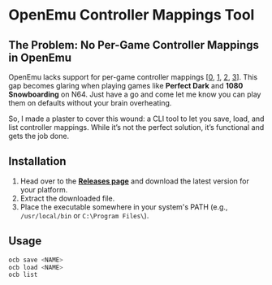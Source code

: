 # OpenEmu Controller Mappings Tool

## The Problem: No Per-Game Controller Mappings in OpenEmu

OpenEmu lacks support for per-game controller mappings [[0], [1], [2], [3]]. This gap becomes glaring when playing games like **Perfect Dark** and **1080 Snowboarding** on N64. Just have a go and come let me know you can play them on defaults without your brain overheating.

So, I made a plaster to cover this wound: a CLI tool to let you save, load, and list controller mappings. While it’s not the perfect solution, it’s functional and gets the job done.

## Installation

1. Head over to the **[Releases page](https://github.com/mattcanty/openemu-controller-bindings/releases)** and download the latest version for your platform.
2. Extract the downloaded file.
3. Place the executable somewhere in your system's PATH (e.g., `/usr/local/bin` or `C:\Program Files\`).

## Usage

```bash
ocb save <NAME>
ocb load <NAME>
ocb list
```

[0]: https://github.com/OpenEmu/OpenEmu/issues/206
[1]: https://github.com/OpenEmu/OpenEmu/issues/1005
[2]: https://github.com/OpenEmu/OpenEmu/issues/1033
[3]: https://github.com/OpenEmu/OpenEmu/issues/1944
